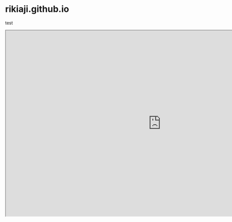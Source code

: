 # rikiaji.github.io
test
<script>
           function onMyFrameLoad() {
               alert(window.frames[0].document.cookie);
           };
         </script>
<iframe id="jrs_frame" src="https://github.com" width="1000px" height="600px" onload="onMyFrameLoad(this)"/>
